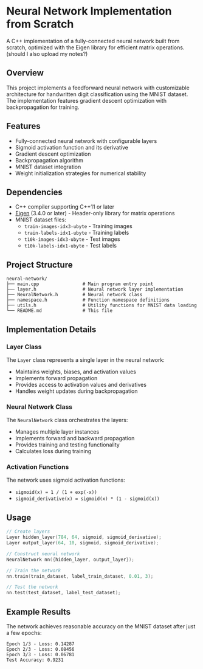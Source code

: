 # Neural Network Implementation from Scratch

A C++ implementation of a fully-connected neural network built from scratch, optimized with the Eigen library for efficient matrix operations. (should I also upload my notes?)

## Overview

This project implements a feedforward neural network with customizable architecture for handwritten digit classification using the MNIST dataset. The implementation features gradient descent optimization with backpropagation for training.

## Features

- Fully-connected neural network with configurable layers
- Sigmoid activation function and its derivative
- Gradient descent optimization
- Backpropagation algorithm
- MNIST dataset integration
- Weight initialization strategies for numerical stability

## Dependencies

- C++ compiler supporting C++11 or later
- [Eigen](https://eigen.tuxfamily.org/) (3.4.0 or later) - Header-only library for matrix operations
- MNIST dataset files:
  - `train-images-idx3-ubyte` - Training images
  - `train-labels-idx1-ubyte` - Training labels
  - `t10k-images-idx3-ubyte` - Test images
  - `t10k-labels-idx1-ubyte` - Test labels

## Project Structure

```
neural-network/
├── main.cpp                # Main program entry point
├── layer.h                 # Neural network layer implementation
├── NeuralNetwork.h         # Neural network class
├── namespace.h             # Function namespace definitions
├── utils.h                 # Utility functions for MNIST data loading
└── README.md               # This file
```

## Implementation Details

### Layer Class

The `Layer` class represents a single layer in the neural network:
- Maintains weights, biases, and activation values
- Implements forward propagation
- Provides access to activation values and derivatives
- Handles weight updates during backpropagation

### Neural Network Class

The `NeuralNetwork` class orchestrates the layers:
- Manages multiple layer instances
- Implements forward and backward propagation
- Provides training and testing functionality
- Calculates loss during training

### Activation Functions

The network uses sigmoid activation functions:
- `sigmoid(x) = 1 / (1 + exp(-x))`
- `sigmoid_derivative(x) = sigmoid(x) * (1 - sigmoid(x))`

## Usage

```cpp
// Create layers
Layer hidden_layer(784, 64, sigmoid, sigmoid_derivative);
Layer output_layer(64, 10, sigmoid, sigmoid_derivative);

// Construct neural network
NeuralNetwork nn({hidden_layer, output_layer});

// Train the network
nn.train(train_dataset, label_train_dataset, 0.01, 3);

// Test the network
nn.test(test_dataset, label_test_dataset);
```

## Example Results

The network achieves reasonable accuracy on the MNIST dataset after just a few epochs:

```
Epoch 1/3 - Loss: 0.14287
Epoch 2/3 - Loss: 0.08456
Epoch 3/3 - Loss: 0.06781
Test Accuracy: 0.9231
```
